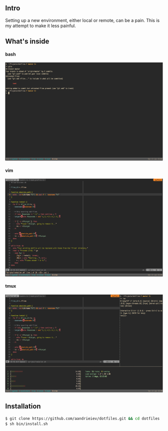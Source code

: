 ## Intro
Setting up a new environment, either local or remote, can be a pain. This is my
attempt to make it less painful.

## What's inside

#### bash
![screenshot0](/screenshots/bash.png?raw=true "Bash")

#### vim
![screenshot1](/screenshots/vim.png?raw=true "Vim")

#### tmux
![screenshot2](/screenshots/tmux.png?raw=true "Tmux")

## Installation
```bash
$ git clone https://github.com/aandrieiev/dotfiles.git && cd dotfiles
$ sh bin/install.sh
```
